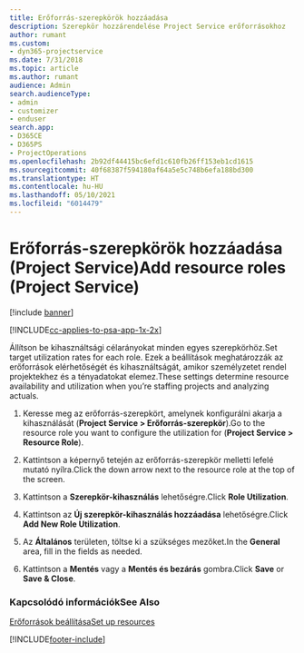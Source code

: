 ```yaml
---
title: Erőforrás-szerepkörök hozzáadása
description: Szerepkör hozzárendelése Project Service erőforrásokhoz
author: rumant
ms.custom:
- dyn365-projectservice
ms.date: 7/31/2018
ms.topic: article
ms.author: rumant
audience: Admin
search.audienceType:
- admin
- customizer
- enduser
search.app:
- D365CE
- D365PS
- ProjectOperations
ms.openlocfilehash: 2b92df44415bc6efd1c610fb26ff153eb1cd1615
ms.sourcegitcommit: 40f68387f594180af64a5e5c748b6efa188bd300
ms.translationtype: HT
ms.contentlocale: hu-HU
ms.lasthandoff: 05/10/2021
ms.locfileid: "6014479"
---
```

# <a name="add-resource-roles-project-service"></a><span data-ttu-id="4997d-103">Erőforrás-szerepkörök hozzáadása (Project Service)</span><span class="sxs-lookup"><span data-stu-id="4997d-103">Add resource roles (Project Service)</span></span>

[!include [banner](../includes/psa-now-project-operations.md)]

[!INCLUDE[cc-applies-to-psa-app-1x-2x](../includes/cc-applies-to-psa-app-1x-2x.md)]

<span data-ttu-id="4997d-104">Állítson be kihasználtsági célarányokat minden egyes szerepkörhöz.</span><span class="sxs-lookup"><span data-stu-id="4997d-104">Set target utilization rates for each role.</span></span> <span data-ttu-id="4997d-105">Ezek a beállítások meghatározzák az erőforrások elérhetőségét és kihasználtságát, amikor személyzetet rendel projektekhez és a tényadatokat elemez.</span><span class="sxs-lookup"><span data-stu-id="4997d-105">These settings determine resource availability and utilization when you’re staffing projects and analyzing actuals.</span></span>  
  
1.  <span data-ttu-id="4997d-106">Keresse meg az erőforrás-szerepkört, amelynek konfigurálni akarja a kihasználását (**Project Service > Erőforrás-szerepkör**).</span><span class="sxs-lookup"><span data-stu-id="4997d-106">Go to the resource role you want to configure the utilization for (**Project Service > Resource Role**).</span></span>  
  
2.  <span data-ttu-id="4997d-107">Kattintson a képernyő tetején az erőforrás-szerepkör melletti lefelé mutató nyílra.</span><span class="sxs-lookup"><span data-stu-id="4997d-107">Click the down arrow next to the resource role at the top of the screen.</span></span>  
  
3.  <span data-ttu-id="4997d-108">Kattintson a **Szerepkör-kihasználás** lehetőségre.</span><span class="sxs-lookup"><span data-stu-id="4997d-108">Click **Role Utilization**.</span></span>  
  
4.  <span data-ttu-id="4997d-109">Kattintson az **Új szerepkör-kihasználás hozzáadása** lehetőségre.</span><span class="sxs-lookup"><span data-stu-id="4997d-109">Click **Add New Role Utilization**.</span></span>  
  
5.  <span data-ttu-id="4997d-110">Az **Általános** területen, töltse ki a szükséges mezőket.</span><span class="sxs-lookup"><span data-stu-id="4997d-110">In the **General** area, fill in the fields as needed.</span></span>  
  
6.  <span data-ttu-id="4997d-111">Kattintson a **Mentés** vagy a **Mentés és bezárás** gombra.</span><span class="sxs-lookup"><span data-stu-id="4997d-111">Click **Save** or **Save & Close**.</span></span>  
  
### <a name="see-also"></a><span data-ttu-id="4997d-112">Kapcsolódó információk</span><span class="sxs-lookup"><span data-stu-id="4997d-112">See Also</span></span>  
 [<span data-ttu-id="4997d-113">Erőforrások beállítása</span><span class="sxs-lookup"><span data-stu-id="4997d-113">Set up resources</span></span>](../psa/set-up-resources.md)


[!INCLUDE[footer-include](../includes/footer-banner.md)]